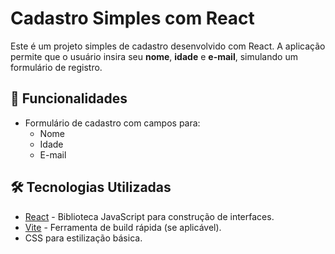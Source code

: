 # Cadastro Simples com React

Este é um projeto simples de cadastro desenvolvido com React. A aplicação permite que o usuário insira seu **nome**, **idade** e **e-mail**, simulando um formulário de registro.

## 🚀 Funcionalidades

- Formulário de cadastro com campos para:
  - Nome
  - Idade
  - E-mail

## 🛠️ Tecnologias Utilizadas

- [React](https://reactjs.org/) - Biblioteca JavaScript para construção de interfaces.
- [Vite](https://vitejs.dev/) - Ferramenta de build rápida (se aplicável).
- CSS para estilização básica.
